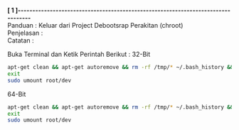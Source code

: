 **[ 1 ]---------------------------------------------------------------------------------**  
Panduan      : Keluar dari Project Debootsrap Perakitan (chroot)  
Penjelasan   :  
Catatan      :  

Buka Terminal dan Ketik Perintah Berikut : 
32-Bit  
```bash
apt-get clean && apt-get autoremove && rm -rf /tmp/* ~/.bash_history && umount /proc && umount /sys && umount /dev/pts
exit
sudo umount root/dev
```

64-Bit  
```bash
apt-get clean && apt-get autoremove && rm -rf /tmp/* ~/.bash_history && umount /proc && umount /sys && umount /dev/pts
exit
sudo umount root/dev
```
